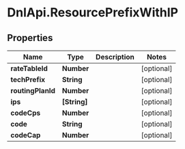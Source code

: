 # DnlApi.ResourcePrefixWithIP

## Properties
Name | Type | Description | Notes
------------ | ------------- | ------------- | -------------
**rateTableId** | **Number** |  | [optional] 
**techPrefix** | **String** |  | [optional] 
**routingPlanId** | **Number** |  | [optional] 
**ips** | **[String]** |  | [optional] 
**codeCps** | **Number** |  | [optional] 
**code** | **String** |  | [optional] 
**codeCap** | **Number** |  | [optional] 


